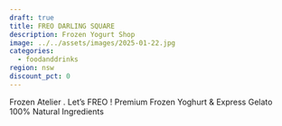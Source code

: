 ```yaml
---
draft: true
title: FREO DARLING SQUARE
description: Frozen Yogurt Shop
image: ../../assets/images/2025-01-22.jpg
categories:
  - foodanddrinks
region: nsw
discount_pct: 0
---
```

Frozen Atelier . Let’s FREO !
Premium Frozen Yoghurt & Express Gelato
100% Natural Ingredients
